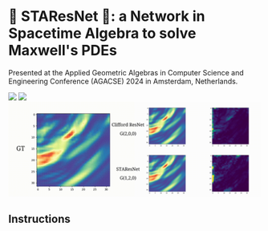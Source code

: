 #  💫 STAResNet 💫: a Network in Spacetime Algebra to solve Maxwell's PDEs 
Presented at the Applied Geometric Algebras in Computer Science and Engineering Conference (AGACSE) 2024 in Amsterdam, Netherlands.

<img src="/figures/3Dslices.gif" width="800">
<img src="/figures/3D.gif" width="800">
<img src="/figures/2D2.gif" width="800">



## Instructions





